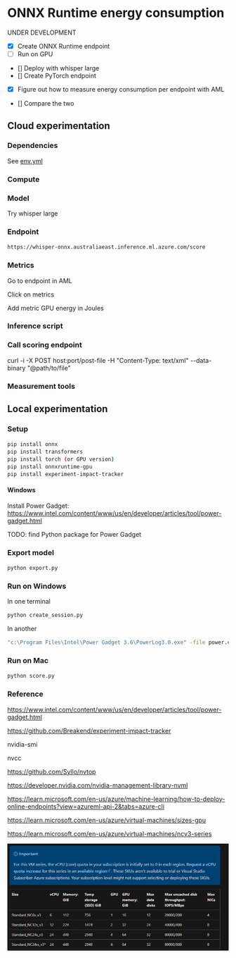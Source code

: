 # ONNX Runtime energy consumption

UNDER DEVELOPMENT

- [x] Create ONNX Runtime endpoint
- [ ] Run on GPU
- [] Deploy with whisper large
- [] Create PyTorch endpoint
- [x] Figure out how to measure energy consumption per endpoint with AML
- [] Compare the two

## Cloud experimentation

### Dependencies

See [env.yml](env.yml)

### Compute


### Model

Try whisper large

### Endpoint



```bash
https://whisper-onnx.australiaeast.inference.ml.azure.com/score
```

### Metrics

Go to endpoint in AML

Click on metrics

Add metric GPU energy in Joules

### Inference script

### Call scoring endpoint

curl -i -X POST host:port/post-file -H "Content-Type: text/xml" --data-binary "@path/to/file"

### Measurement tools


## Local experimentation

### Setup

```bash
pip install onnx
pip install transformers
pip install torch (or GPU version)
pip install onnxruntime-gpu
pip install experiment-impact-tracker 
```

#### Windows

Install Power Gadget: https://www.intel.com/content/www/us/en/developer/articles/tool/power-gadget.html

TODO: find Python package for Power Gadget 

### Export model

```bash
python export.py
```

### Run on Windows

In one terminal

```bash
python create_session.py
```

In another

```bash
"c:\Program Files\Intel\Power Gadget 3.6\PowerLog3.0.exe" -file power.csv -cmd python run_session.py
```

### Run on Mac

```bash
python score.py
```

### Reference

https://www.intel.com/content/www/us/en/developer/articles/tool/power-gadget.html 

https://github.com/Breakend/experiment-impact-tracker

nvidia-smi

nvcc

https://github.com/Syllo/nvtop

https://developer.nvidia.com/nvidia-management-library-nvml 

https://learn.microsoft.com/en-us/azure/machine-learning/how-to-deploy-online-endpoints?view=azureml-api-2&tabs=azure-cli 

https://learn.microsoft.com/en-us/azure/virtual-machines/sizes-gpu 

https://learn.microsoft.com/en-us/azure/virtual-machines/ncv3-series

![Azure VM NC series](image.png)